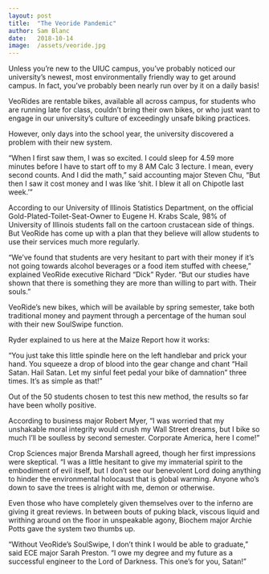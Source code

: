 ```yaml
---
layout: post
title:	"The Veoride Pandemic"
author:	Sam Blanc
date:	2018-10-14
image:  /assets/veoride.jpg	
---
```

Unless you’re new to the UIUC campus, you’ve probably noticed our university’s newest, most environmentally friendly way to get around campus. In fact, you’ve probably been nearly run over by it on a daily basis!

VeoRides are rentable bikes, available all across campus, for students who are running late for class, couldn’t bring their own bikes, or who just want to engage in our university’s culture of exceedingly unsafe biking practices.

However, only days into the school year, the university discovered a problem with their new system.

“When I first saw them, I was so excited. I could sleep for 4.59 more minutes before I have to start off to my 8 AM Calc 3 lecture. I mean, every second counts. And I did the math,” said accounting major Steven Chu, “But then I saw it cost money and I was like ‘shit. I blew it all on Chipotle last week.’”

According to our University of Illinois Statistics Department, on the official Gold-Plated-Toilet-Seat-Owner to Eugene H. Krabs Scale, 98% of University of Illinois students fall on the cartoon crustacean side of things. But VeoRide has come up with a plan that they believe will allow students to use their services much more regularly.

“We’ve found that students are very hesitant to part with their money if it’s not going towards alcohol beverages or a food item stuffed with cheese,” explained VeoRide executive Richard “Dick” Ryder. “But our studies have shown that there is something they are more than willing to part with. Their souls.”

VeoRide’s new bikes, which will be available by spring semester, take both traditional money and payment through a percentage of the human soul with their new SoulSwipe function.

Ryder explained to us here at the Maize Report how it works:

“You just take this little spindle here on the left handlebar and prick your hand. You squeeze a drop of blood into the gear change and chant “Hail Satan. Hail Satan. Let my sinful feet pedal your bike of damnation” three times. It’s as simple as that!”

Out of the 50 students chosen to test this new method, the results so far have been wholly positive.

According to business major Robert Myer, “I was worried that my unshakable moral integrity would crush my Wall Street dreams, but I bike so much I’ll be soulless by second semester. Corporate America, here I come!”

Crop Sciences major Brenda Marshall agreed, though her first impressions were skeptical. “I was a little hesitant to give my immaterial spirit to the embodiment of evil itself, but I don’t see our benevolent Lord doing anything to hinder the environmental holocaust that is global warming. Anyone who’s down to save the trees is alright with me, demon or otherwise.

Even those who have completely given themselves over to the inferno are giving it great reviews. In between bouts of puking black, viscous liquid and writhing around on the floor in unspeakable agony, Biochem major Archie Potts gave the system two thumbs up.

“Without VeoRide’s SoulSwipe, I don’t think I would be able to graduate,” said ECE major Sarah Preston. “I owe my degree and my future as a successful engineer to the Lord of Darkness. This one’s for you, Satan!”

